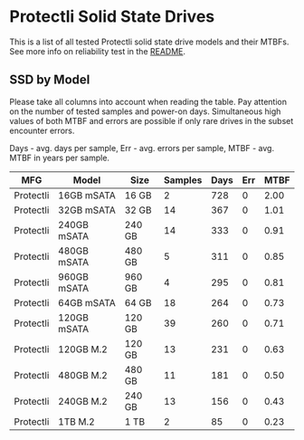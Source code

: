 Protectli Solid State Drives
============================

This is a list of all tested Protectli solid state drive models and their MTBFs. See
more info on reliability test in the [README](https://github.com/bsdhw/SMART).

SSD by Model
------------

Please take all columns into account when reading the table. Pay attention on the
number of tested samples and power-on days. Simultaneous high values of both MTBF
and errors are possible if only rare drives in the subset encounter errors.

Days - avg. days per sample,
Err  - avg. errors per sample,
MTBF - avg. MTBF in years per sample.

| MFG       | Model              | Size   | Samples | Days  | Err   | MTBF |
|-----------|--------------------|--------|---------|-------|-------|------|
| Protectli | 16GB mSATA         | 16 GB  | 2       | 728   | 0     | 2.00   |
| Protectli | 32GB mSATA         | 32 GB  | 14      | 367   | 0     | 1.01   |
| Protectli | 240GB mSATA        | 240 GB | 14      | 333   | 0     | 0.91   |
| Protectli | 480GB mSATA        | 480 GB | 5       | 311   | 0     | 0.85   |
| Protectli | 960GB mSATA        | 960 GB | 4       | 295   | 0     | 0.81   |
| Protectli | 64GB mSATA         | 64 GB  | 18      | 264   | 0     | 0.73   |
| Protectli | 120GB mSATA        | 120 GB | 39      | 260   | 0     | 0.71   |
| Protectli | 120GB M.2          | 120 GB | 13      | 231   | 0     | 0.63   |
| Protectli | 480GB M.2          | 480 GB | 11      | 181   | 0     | 0.50   |
| Protectli | 240GB M.2          | 240 GB | 13      | 156   | 0     | 0.43   |
| Protectli | 1TB M.2            | 1 TB   | 2       | 85    | 0     | 0.23   |
